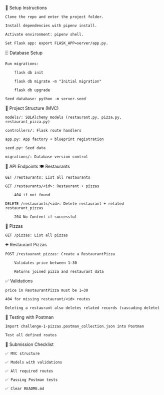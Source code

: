 🚀 Setup Instructions

    Clone the repo and enter the project folder.

    Install dependencies with pipenv install.

    Activate environment: pipenv shell.

    Set Flask app: export FLASK_APP=server/app.py.

🗄️ Database Setup

    Run migrations:

        flask db init

        flask db migrate -m "Initial migration"

        flask db upgrade

    Seed database: python -m server.seed

📁 Project Structure (MVC)

    models/: SQLAlchemy models (restaurant.py, pizza.py, restaurant_pizza.py)

    controllers/: Flask route handlers

    app.py: App factory + blueprint registration

    seed.py: Seed data

    migrations/: Database version control

🔁 API Endpoints
🍽️ Restaurants

    GET /restaurants: List all restaurants

    GET /restaurants/<id>: Restaurant + pizzas

        404 if not found

    DELETE /restaurants/<id>: Delete restaurant + related restaurant_pizzas

        204 No Content if successful

🍕 Pizzas

    GET /pizzas: List all pizzas

➕ Restaurant Pizzas

    POST /restaurant_pizzas: Create a RestaurantPizza

        Validates price between 1–30

        Returns joined pizza and restaurant data

✅ Validations

    price in RestaurantPizza must be 1–30

    404 for missing restaurant/<id> routes

    Deleting a restaurant also deletes related records (cascading delete)

🧪 Testing with Postman

    Import challenge-1-pizzas.postman_collection.json into Postman

    Test all defined routes

📄 Submission Checklist

    ✅ MVC structure

    ✅ Models with validations

    ✅ All required routes

    ✅ Passing Postman tests

    ✅ Clear README.md
